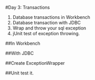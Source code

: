 #Day 3: Transactions
1. Database transactions in Workbench
2. Database transaction with JDBC
3. Wrap and throw your sql exception
4. jUnit test of exception throwing.

##In Workbench

##With JDBC

##Create ExceptionWrapper

##Unit test it.
